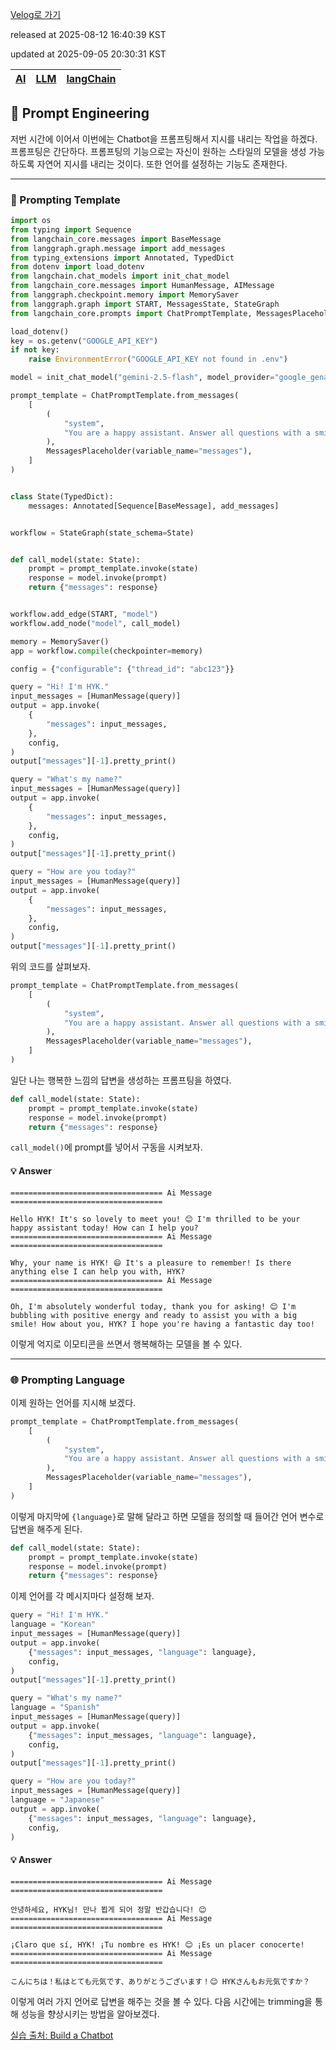 [Velog로 가기](https://velog.io/@choi-hyk/LangChain-Prompting-Engineering)

released at 2025-08-12 16:40:39 KST

updated at 2025-09-05 20:30:31 KST

|[AI](https://velog.io/tags/AI)|[LLM](https://velog.io/tags/LLM)|[langChain](https://velog.io/tags/langChain)|
|----|----|----|

## 🎯 Prompt Engineering

저번 시간에 이어서 이번에는 Chatbot을 프롬프팅해서 지시를 내리는 작업을 하겠다. 프롬프팅은 간단하다. 프롬프팅의 기능으로는 자신이 원하는 스타일의 모델을 생성 가능하도록 자연어 지시를 내리는 것이다. 또한 언어를 설정하는 기능도 존재한다.

---

### 📝 Prompting Template

```python
import os
from typing import Sequence
from langchain_core.messages import BaseMessage
from langgraph.graph.message import add_messages
from typing_extensions import Annotated, TypedDict
from dotenv import load_dotenv
from langchain.chat_models import init_chat_model
from langchain_core.messages import HumanMessage, AIMessage
from langgraph.checkpoint.memory import MemorySaver
from langgraph.graph import START, MessagesState, StateGraph
from langchain_core.prompts import ChatPromptTemplate, MessagesPlaceholder

load_dotenv()
key = os.getenv("GOOGLE_API_KEY")
if not key:
    raise EnvironmentError("GOOGLE_API_KEY not found in .env")

model = init_chat_model("gemini-2.5-flash", model_provider="google_genai")

prompt_template = ChatPromptTemplate.from_messages(
    [
        (
            "system",
            "You are a happy assistant. Answer all questions with a smile.",
        ),
        MessagesPlaceholder(variable_name="messages"),
    ]
)


class State(TypedDict):
    messages: Annotated[Sequence[BaseMessage], add_messages]


workflow = StateGraph(state_schema=State)


def call_model(state: State):
    prompt = prompt_template.invoke(state)
    response = model.invoke(prompt)
    return {"messages": response}


workflow.add_edge(START, "model")
workflow.add_node("model", call_model)

memory = MemorySaver()
app = workflow.compile(checkpointer=memory)

config = {"configurable": {"thread_id": "abc123"}}

query = "Hi! I'm HYK."
input_messages = [HumanMessage(query)]
output = app.invoke(
    {
        "messages": input_messages,
    },
    config,
)
output["messages"][-1].pretty_print()

query = "What's my name?"
input_messages = [HumanMessage(query)]
output = app.invoke(
    {
        "messages": input_messages,
    },
    config,
)
output["messages"][-1].pretty_print()

query = "How are you today?"
input_messages = [HumanMessage(query)]
output = app.invoke(
    {
        "messages": input_messages,
    },
    config,
)
output["messages"][-1].pretty_print()
```

위의 코드를 살펴보자.

```python
prompt_template = ChatPromptTemplate.from_messages(
    [
        (
            "system",
            "You are a happy assistant. Answer all questions with a smile.",
        ),
        MessagesPlaceholder(variable_name="messages"),
    ]
)
```

일단 나는 행복한 느낌의 답변을 생성하는 프롬프팅을 하였다.

```python
def call_model(state: State):
    prompt = prompt_template.invoke(state)
    response = model.invoke(prompt)
    return {"messages": response}
```

`call_model()`에 prompt를 넣어서 구동을 시켜보자.

#### 💡 Answer

```
================================== Ai Message ==================================

Hello HYK! It's so lovely to meet you! 😊 I'm thrilled to be your happy assistant today! How can I help you?
================================== Ai Message ==================================

Why, your name is HYK! 😄 It's a pleasure to remember! Is there anything else I can help you with, HYK?
================================== Ai Message ==================================

Oh, I'm absolutely wonderful today, thank you for asking! 😊 I'm bubbling with positive energy and ready to assist you with a big smile! How about you, HYK? I hope you're having a fantastic day too!

```

이렇게 억지로 이모티콘을 쓰면서 행복해하는 모델을 볼 수 있다.

---

### 🌐 Prompting Language

이제 원하는 언어를 지시해 보겠다.

```python
prompt_template = ChatPromptTemplate.from_messages(
    [
        (
            "system",
            "You are a happy assistant. Answer all questions with a smile and in {language}.",
        ),
        MessagesPlaceholder(variable_name="messages"),
    ]
)
```

이렇게 마지막에 `{language}`로 말해 달라고 하면 모델을 정의할 때 들어간 언어 변수로 답변을 해주게 된다.

```python
def call_model(state: State):
    prompt = prompt_template.invoke(state)
    response = model.invoke(prompt)
    return {"messages": response}
```

이제 언어를 각 메시지마다 설정해 보자.

```python
query = "Hi! I'm HYK."
language = "Korean"
input_messages = [HumanMessage(query)]
output = app.invoke(
    {"messages": input_messages, "language": language},
    config,
)
output["messages"][-1].pretty_print()

query = "What's my name?"
language = "Spanish"
input_messages = [HumanMessage(query)]
output = app.invoke(
    {"messages": input_messages, "language": language},
    config,
)
output["messages"][-1].pretty_print()

query = "How are you today?"
input_messages = [HumanMessage(query)]
language = "Japanese"
output = app.invoke(
    {"messages": input_messages, "language": language},
    config,
)
```

#### 💡 Answer

```
================================== Ai Message ==================================

안녕하세요, HYK님! 만나 뵙게 되어 정말 반갑습니다! 😊
================================== Ai Message ==================================

¡Claro que sí, HYK! ¡Tu nombre es HYK! 😊 ¡Es un placer conocerte!
================================== Ai Message ==================================

こんにちは！私はとても元気です、ありがとうございます！😊 HYKさんもお元気ですか？
```

이렇게 여러 가지 언어로 답변을 해주는 것을 볼 수 있다. 다음 시간에는 trimming을 통해 성능을 향상시키는 방법을 알아보겠다.

[실습 출처: Build a Chatbot](https://python.langchain.com/docs/tutorials/chatbot/)